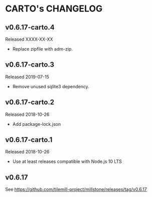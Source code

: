 # CARTO's CHANGELOG

## v0.6.17-carto.4
Released XXXX-XX-XX

- Replace zipfile with adm-zip.


## v0.6.17-carto.3
Released 2019-07-15

- Remove unused sqlite3 dependency.

## v0.6.17-carto.2
Released 2018-10-26

- Add package-lock.json


## v0.6.17-carto.1
Released 2018-10-26

- Use at least releases compatible with Node.js 10 LTS


## v0.6.17

See https://github.com/tilemill-project/millstone/releases/tag/v0.6.17
